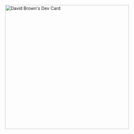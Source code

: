 <a href="https://app.daily.dev/brownrabbit"><img src="https://api.daily.dev/devcards/d43c1181b15e4d34b169ab72178fc88f.png?r=3fj" width="400" alt="David Brown's Dev Card"/></a>
